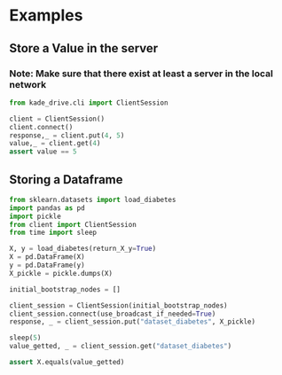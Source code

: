 # Examples 

## Store a Value in the server

### Note: Make sure that there exist at least a server in the local network

``` py
from kade_drive.cli import ClientSession

client = ClientSession()
client.connect()
response,_ = client.put(4, 5)
value,_ = client.get(4)
assert value == 5
```

## Storing a Dataframe
``` py
from sklearn.datasets import load_diabetes
import pandas as pd
import pickle
from client import ClientSession
from time import sleep

X, y = load_diabetes(return_X_y=True)
X = pd.DataFrame(X)
y = pd.DataFrame(y)
X_pickle = pickle.dumps(X)

initial_bootstrap_nodes = []

client_session = ClientSession(initial_bootstrap_nodes)
client_session.connect(use_broadcast_if_needed=True)
response, _ = client_session.put("dataset_diabetes", X_pickle)

sleep(5)
value_getted, _ = client_session.get("dataset_diabetes")

assert X.equals(value_getted)

```